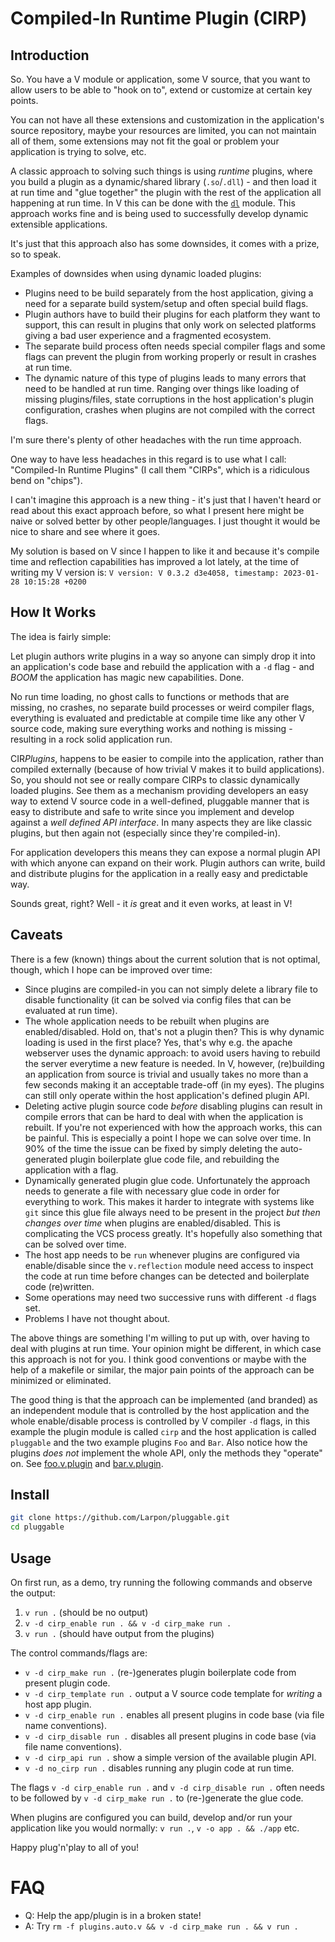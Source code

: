 # Compiled-In Runtime Plugin (CIRP)

## Introduction

So. You have a V module or application, some V source, that you want to
allow users to be able to "hook on to", extend or customize at certain key points.

You can not have all these extensions and customization in
the application's source repository, maybe your resources are limited,
you can not maintain all of them, some extensions may not fit the goal or
problem your application is trying to solve, etc.

A classic approach to solving such things is using *runtime* plugins, where you
build a plugin as a dynamic/shared library (`.so`/`.dll`) - and then
load it at run time and "glue together" the plugin with the rest of the
application all happening at run time. In V this can be done with the [`dl`](https://modules.vlang.io/dl.html) module.
This approach works fine and is being used to successfully develop dynamic
extensible applications.

It's just that this approach also has some downsides, it comes with a prize, so to speak.

Examples of downsides when using dynamic loaded plugins:

* Plugins need to be build separately from the host application, giving a need for
  a separate build system/setup and often special build flags.
* Plugin authors have to build their plugins for each platform they want to support,
  this can result in plugins that only work on selected platforms giving a bad user
  experience and a fragmented ecosystem.
* The separate build process often needs special compiler flags and some flags
  can prevent the plugin from working properly or result in crashes at run time.
* The dynamic nature of this type of plugins leads to many errors that need to be
  handled at run time. Ranging over things like loading of missing plugins/files, state
  corruptions in the host application's plugin configuration, crashes when plugins
  are not compiled with the correct flags.

I'm sure there's plenty of other headaches with the run time approach.

One way to have less headaches in this regard is to use what I call:
"Compiled-In Runtime Plugins" (I call them "CIRPs", which is a ridiculous bend on "chips").

I can't imagine this approach is a new thing - it's just that I haven't heard or
read about this exact approach before, so what I present here might be naive
or solved better by other people/languages. I just thought it would be nice to share
and see where it goes.

My solution is based on V since I happen to like it and because it's compile time and
reflection capabilities has improved a lot lately, at the time of writing my V version is:
`V version: V 0.3.2 d3e4058, timestamp: 2023-01-28 10:15:28 +0200`

## How It Works

The idea is fairly simple:

Let plugin authors write plugins in a way so anyone can simply drop it into an application's
code base and rebuild the application with a `-d` flag - and *BOOM* the application has magic
new capabilities. Done.

No run time loading, no ghost calls to functions or methods that are missing, no crashes,
no separate build processes or weird compiler flags, everything is evaluated and predictable
at compile time like any other V source code, making sure everything works and nothing
is missing - resulting in a rock solid application run.

CIR*Plugins*, happens to be easier to compile into the application,
rather than compiled externally (because of how trivial V makes it to build applications).
So, you should not see or really compare CIRPs to classic dynamically loaded plugins.
See them as a mechanism providing developers an easy way to extend V source code in
a well-defined, pluggable manner that is easy to distribute and safe to write since you
implement and develop against a *well defined API interface*. In many aspects they are
like classic plugins, but then again not (especially since they're compiled-in).

For application developers this means they can expose a normal plugin API with which
anyone can expand on their work. Plugin authors can write, build and distribute plugins for
the application in a really easy and predictable way.

Sounds great, right? Well - it _is_ great and it even works, at least in V!

## Caveats

There is a few (known) things about the current solution that is not optimal, though,
which I hope can be improved over time:

* Since plugins are compiled-in you can not simply delete a library file to disable
  functionality (it can be solved via config files that can be evaluated at run time).
* The whole application needs to be rebuilt when plugins are enabled/disabled.
  Hold on, that's not a plugin then? This is why dynamic loading is used in the first
  place? Yes, that's why e.g. the apache webserver uses the dynamic approach: to avoid users
  having to rebuild the server everytime a new feature is needed. In V, however, (re)building
  an application from source is trivial and usually takes no more than a few seconds
  making it an acceptable trade-off (in my eyes). The plugins can still only operate within
  the host application's defined plugin API.
* Deleting active plugin source code *before* disabling plugins can result in compile
  errors that can be hard to deal with when the application is rebuilt.
  If you're not experienced with how the approach works, this can be painful.
  This is especially a point I hope we can solve over time. In 90% of the time the issue
  can be fixed by simply deleting the auto-generated plugin boilerplate glue code file,
  and rebuilding the application with a flag.
* Dynamically generated plugin glue code. Unfortunately the approach needs to generate
  a file with necessary glue code in order for everything to work. This makes it harder
  to integrate with systems like `git` since this glue file always need to be present in
  the project *but then changes over time* when plugins are enabled/disabled.
  This is complicating the VCS process greatly. It's hopefully also something that can
  be solved over time.
* The host app needs to be `run` whenever plugins are configured via enable/disable
  since the `v.reflection` module need access to inspect the code at run time before
  changes can be detected and boilerplate code (re)written.
* Some operations may need two successive runs with different `-d` flags set.
* Problems I have not thought about.

The above things are something I'm willing to put up with, over having to deal with plugins
at run time. Your opinion might be different, in which case this approach is not for you.
I think good conventions or maybe with the help of a makefile or similar, the major pain
points of the approach can be minimized or eliminated.

The good thing is that the approach can be implemented (and branded) as an independent
module that is controlled by the host application and the whole enable/disable process
is controlled by V compiler `-d` flags, in this example the plugin module is called
`cirp` and the host application is called `pluggable` and the two example plugins `Foo`
and `Bar`.
Also notice how the plugins *does not* implement the whole API, only the methods
they "operate" on. See [foo.v.plugin](foo.v.plugin) and [bar.v.plugin](bar.v.plugin).

## Install

```bash
git clone https://github.com/Larpon/pluggable.git
cd pluggable
```

## Usage

On first run, as a demo, try running the following commands and observe the output:

1. `v run .` (should be no output)
2. `v -d cirp_enable run . && v -d cirp_make run .`
3. `v run .` (should have output from the plugins)

The control commands/flags are:

* `v -d cirp_make run .` (re-)generates plugin boilerplate code from present plugin code.
* `v -d cirp_template run .` output a V source code template for *writing* a host app plugin.
* `v -d cirp_enable run .` enables all present plugins in code base (via file name conventions).
* `v -d cirp_disable run .` disables all present plugins in code base (via file name conventions).
* `v -d cirp_api run .` show a simple version of the available plugin API.
* `v -d no_cirp run .` disables running any plugin code at run time.

The flags `v -d cirp_enable run .` and `v -d cirp_disable run .` often needs to be followed by
`v -d cirp_make run .` to (re-)generate the glue code.

When plugins are configured you can build, develop and/or run your application like you would
normally:
`v run .`, `v -o app . && ./app` etc.

Happy plug'n'play to all of you!

# FAQ

* Q: Help the app/plugin is in a broken state!
* A: Try `rm -f plugins.auto.v && v -d cirp_make run . && v run .`
